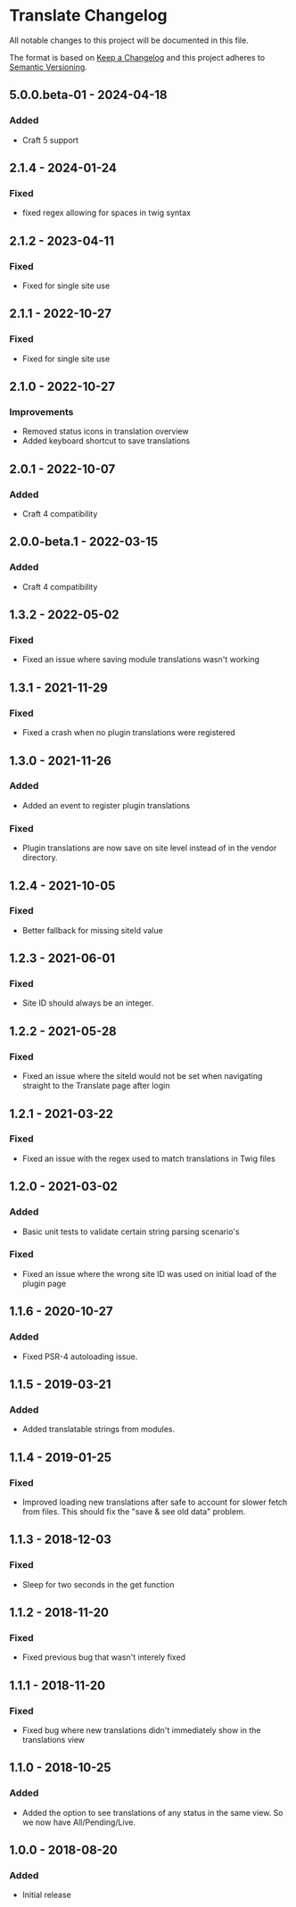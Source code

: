 # Translate Changelog

All notable changes to this project will be documented in this file.

The format is based on [Keep a Changelog](http://keepachangelog.com/) and this project adheres to [Semantic Versioning](http://semver.org/).


## 5.0.0.beta-01 - 2024-04-18
### Added
- Craft 5 support

## 2.1.4 - 2024-01-24
### Fixed
- fixed regex allowing for spaces in twig syntax

## 2.1.2 - 2023-04-11
### Fixed
- Fixed for single site use


## 2.1.1 - 2022-10-27
### Fixed
- Fixed for single site use

## 2.1.0 - 2022-10-27
### Improvements
- Removed status icons in translation overview
- Added keyboard shortcut to save translations

## 2.0.1 - 2022-10-07
### Added
- Craft 4 compatibility

## 2.0.0-beta.1 - 2022-03-15
### Added
- Craft 4 compatibility

## 1.3.2 - 2022-05-02
### Fixed
- Fixed an issue where saving module translations wasn't working

## 1.3.1 - 2021-11-29
### Fixed
- Fixed a crash when no plugin translations were registered


## 1.3.0 - 2021-11-26
### Added
- Added an event to register plugin translations

### Fixed
- Plugin translations are now save on site level instead of in the vendor directory.

## 1.2.4 - 2021-10-05
### Fixed
- Better fallback for missing siteId value

## 1.2.3 - 2021-06-01
### Fixed
- Site ID should always be an integer.



## 1.2.2 - 2021-05-28
### Fixed
- Fixed an issue where the siteId would not be set when navigating straight to the Translate page after login


## 1.2.1 - 2021-03-22
### Fixed
- Fixed an issue with the regex used to match translations in Twig files


## 1.2.0 - 2021-03-02
### Added
- Basic unit tests to validate certain string parsing scenario's

### Fixed
- Fixed an issue where the wrong site ID was used on initial load of the plugin page

## 1.1.6 - 2020-10-27
### Added
- Fixed PSR-4 autoloading issue.


## 1.1.5 - 2019-03-21
### Added
- Added translatable strings from modules.

## 1.1.4 - 2019-01-25
### Fixed
- Improved loading new translations after safe to account for slower fetch from files. This should fix the "save & see old data" problem.

## 1.1.3 - 2018-12-03
### Fixed
- Sleep for two seconds in the get function

## 1.1.2 - 2018-11-20
### Fixed
- Fixed previous bug that wasn't interely fixed

## 1.1.1 - 2018-11-20
### Fixed
- Fixed bug where new translations didn't immediately show in the translations view

## 1.1.0 - 2018-10-25
### Added
- Added the option to see translations of any status in the same view. So we now have All/Pending/Live.

## 1.0.0 - 2018-08-20
### Added
- Initial release
